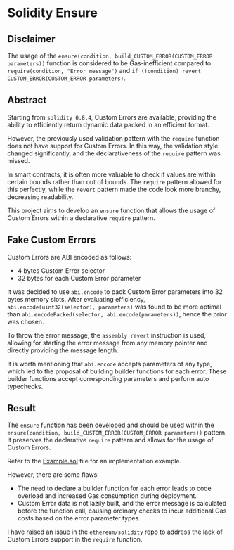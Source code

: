 # Solidity Ensure

## Disclaimer
The usage of the `ensure(condition, build_CUSTOM_ERROR(CUSTOM_ERROR parameters))` function is considered to be Gas-inefficient compared to `require(condition, "Error message")` and `if (!condition) revert CUSTOM_ERROR(CUSTOM_ERROR parameters)`.

## Abstract
Starting from `solidity 0.8.4`, Custom Errors are available, providing the ability to efficiently return dynamic data packed in an efficient format.

However, the previously used validation pattern with the `require` function does not have support for Custom Errors. In this way, the validation style changed significantly, and the declarativeness of the `require` pattern was missed.

In smart contracts, it is often more valuable to check if values are within certain bounds rather than out of bounds. The `require` pattern allowed for this perfectly, while the `revert` pattern made the code look more branchy, decreasing readability.

This project aims to develop an `ensure` function that allows the usage of Custom Errors within a declarative `require` pattern.

## Fake Custom Errors
Custom Errors are ABI encoded as follows:
- 4 bytes Custom Error selector
- 32 bytes for each Custom Error parameter

It was decided to use `abi.encode` to pack Custom Error parameters into 32 bytes memory slots. After evaluating efficiency, `abi.encode(uint32(selector), parameters)` was found to be more optimal than `abi.encodePacked(selector, abi.encode(parameters))`, hence the prior was chosen.

To throw the error message, the `assembly revert` instruction is used, allowing for starting the error message from any memory pointer and directly providing the message length.

It is worth mentioning that `abi.encode` accepts parameters of any type, which led to the proposal of building builder functions for each error. These builder functions accept corresponding parameters and perform auto typechecks.

## Result
The `ensure` function has been developed and should be used within the `ensure(condition, build_CUSTOM_ERROR(CUSTOM_ERROR parameters))` pattern. It preserves the declarative `require` pattern and allows for the usage of Custom Errors.

Refer to the [Example.sol](./contracts/Example.sol) file for an implementation example.

However, there are some flaws:
- The need to declare a builder function for each error leads to code overload and increased Gas consumption during deployment.
- Custom Error data is not lazily built, and the error message is calculated before the function call, causing ordinary checks to incur additional Gas costs based on the error parameter types.

I have raised an [issue](https://github.com/ethereum/solidity/issues/14442) in the `ethereum/solidity` repo to address the lack of Custom Errors support in the `require` function.
